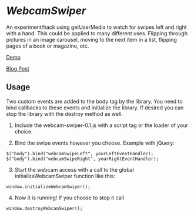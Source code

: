 *WebcamSwiper*
============

An experiment/hack using getUserMedia to watch for swipes left and right with a hand.  This could be applied to many different uses.  Flipping through pictures in an image carousel, moving to the next item in a list, flipping pages of a book or magazine, etc.

[Demo](http://iambrandonn.github.com/WebcamSwiper)

[Blog Post](http://tripleequals.blogspot.com/2012/09/webcam-swiper.html)

Usage
-----
Two custom events are added to the body tag by the library.  You need to bind callbacks to these events and initialize the library.  If desired you can stop the library with the destroy method as well.

1. Include the webcam-swiper-0.1.js with a script tag or the loader of your choice.

2. Bind the swipe events however you choose.  Example with jQuery:

  `$("body").bind("webcamSwipeLeft", yourLeftEventHandler);
  $("body").bind("webcamSwipeRight", yourRightEventHandler);`

3. Start the webcam access with a call to the global initializeWebcamSwiper function like this:

  `window.initializeWebcamSwiper();`

4. Now it is running!  If you choose to stop it call

  `window.destroyWebcamSwiper();`
